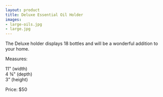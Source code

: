 ```yaml
---
layout: product
title: Deluxe Essential Oil Holder
images:
- large-oils.jpg
- large.jpg
---
```


The Deluxe holder displays 18 bottles and will be a wonderful addition to your home.  

Measures:  

11" (width)  
4 ¾" (depth)  
3” (height)  

Price: $50  
